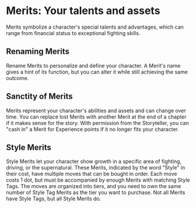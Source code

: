 # **Merits: Your talents and assets**

Merits symbolize a character's special talents and advantages, which can range from financial status to exceptional fighting skills.

## Renaming Merits

Rename Merits to personalize and define your character. A Merit's name gives a hint of its function, but you can alter it while still achieving the same outcome.

## Sanctity of Merits

Merits represent your character's abilities and assets and can change over time. You can replace lost Merits with another Merit at the end of a chapter if it makes sense for the story. With permission from the Storyteller, you can "cash in" a Merit for Experience points if it no longer fits your character.

## Style Merits

Style Merits let your character show growth in a specific area of fighting, driving, or the supernatural. These Merits, indicated by the word "Style" in their cost, have multiple moves that can be bought in order. Each move costs 1 dot, but must be accompanied by enough Merits with matching Style Tags. The moves are organized into tiers, and you need to own the same number of Style Tag Merits as the tier you want to purchase. Not all Merits have Style Tags, but all Style Merits do.